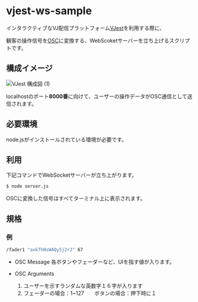 # vjest-ws-sample

インタラクティブなVJ配信プラットフォーム[VJest](https://vjest.com/)を利用する際に、

観客の操作信号を[OSC](http://opensoundcontrol.org/introduction-osc)に変換する、WebScoketサーバーを立ち上げるスクリプトです。

## 構成イメージ

![VJest 構成図 (1)](https://user-images.githubusercontent.com/5201487/81564958-865f5a80-93d3-11ea-82dd-7fe88ba1651e.png)

localhostのポート**8000番**に向けて、ユーザーの操作データがOSC通信として送信されます。

## 必要環境
node.jsがインストールされている環境が必要です。

## 利用

下記コマンドでWebSocketサーバーが立ち上がります。

```bash
$ node server.js
```

OSCに変換した信号はすべてターミナル上に表示されます。

## 規格

### 例
```bash
/fader1 "axkThNsWAQy5j2rJ" 67
```

- OSC Message
各ボタンやフェーダーなど、UIを指す値が入ります。

- OSC Arguments
  1. ユーザーを示すランダムな英数字１６字が入ります
  2. フェーダーの場合：1~127　　ボタンの場合：押下時に１
